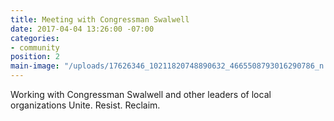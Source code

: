 ```yaml
---
title: Meeting with Congressman Swalwell
date: 2017-04-04 13:26:00 -07:00
categories:
- community
position: 2
main-image: "/uploads/17626346_10211820748890632_4665508793016290786_n.jpg"
---
```


Working with Congressman Swalwell and other leaders of local organizations 
Unite. Resist. Reclaim.